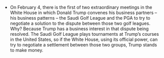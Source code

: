 - On February 4, there is the first of two extraordinary meetings in the White House in which Donald Trump convenes his business partners – his business patterns – the Saudi Golf League and the PGA to try to negotiate a solution to the dispute between those two golf leagues. Why? Because Trump has a business interest in that dispute being resolved. The Saudi Golf League plays tournaments at Trump’s courses in the United States, so if the White House, using its official power, can try to negotiate a settlement between those two groups, Trump stands to make money. 
